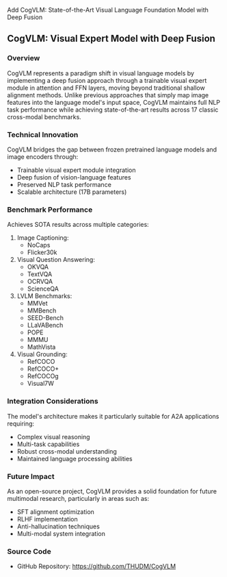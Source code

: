 Add CogVLM: State-of-the-Art Visual Language Foundation Model with Deep Fusion
## CogVLM: Visual Expert Model with Deep Fusion

### Overview
CogVLM represents a paradigm shift in visual language models by implementing a deep fusion approach through a trainable visual expert module in attention and FFN layers, moving beyond traditional shallow alignment methods. Unlike previous approaches that simply map image features into the language model's input space, CogVLM maintains full NLP task performance while achieving state-of-the-art results across 17 classic cross-modal benchmarks.

### Technical Innovation
CogVLM bridges the gap between frozen pretrained language models and image encoders through:
- Trainable visual expert module integration
- Deep fusion of vision-language features
- Preserved NLP task performance
- Scalable architecture (17B parameters)

### Benchmark Performance
Achieves SOTA results across multiple categories:
1. Image Captioning:
   - NoCaps
   - Flicker30k
2. Visual Question Answering:
   - OKVQA
   - TextVQA
   - OCRVQA
   - ScienceQA
3. LVLM Benchmarks:
   - MMVet
   - MMBench
   - SEED-Bench
   - LLaVABench
   - POPE
   - MMMU
   - MathVista
4. Visual Grounding:
   - RefCOCO
   - RefCOCO+
   - RefCOCOg
   - Visual7W

### Integration Considerations
The model's architecture makes it particularly suitable for A2A applications requiring:
- Complex visual reasoning
- Multi-task capabilities
- Robust cross-modal understanding
- Maintained language processing abilities

### Future Impact
As an open-source project, CogVLM provides a solid foundation for future multimodal research, particularly in areas such as:
- SFT alignment optimization
- RLHF implementation
- Anti-hallucination techniques
- Multi-modal system integration

### Source Code
- GitHub Repository: https://github.com/THUDM/CogVLM
